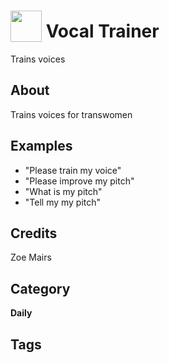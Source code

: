 # <img src="https://raw.githack.com/FortAwesome/Font-Awesome/master/svgs/solid/robot.svg" card_color="#40DBB0" width="50" height="50" style="vertical-align:bottom"/> Vocal Trainer
Trains voices

## About
Trains voices for transwomen

## Examples
* "Please train my voice"
* "Please improve my pitch"
* "What is my pitch"
* "Tell my my pitch"

## Credits
Zoe Mairs

## Category
**Daily**

## Tags

